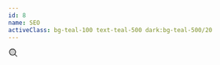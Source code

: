 ```yaml
---
id: 8
name: SEO
activeClass: bg-teal-100 text-teal-500 dark:bg-teal-500/20
---
```


<svg xmlns="http://www.w3.org/2000/svg" width="20" height="20" viewBox="0 0 256 256"><g fill="currentColor"><path d="M192 112a80 80 0 1 1-80-80a80 80 0 0 1 80 80Z" opacity=".2"/><path d="m229.66 218.34l-50.06-50.06a88.21 88.21 0 1 0-11.32 11.31l50.06 50.07a8 8 0 0 0 11.32-11.32ZM40 112a72 72 0 1 1 72 72a72.08 72.08 0 0 1-72-72Z"/></g></svg>